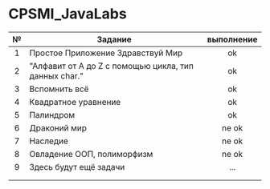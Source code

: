 # CPSMI_JavaLabs

|№ | Задание       | выполнение           | 
|:--:| ------------- |:-------------:| 
|1 |  Простое Приложение Здравствуй Мир                 |  ok      |
|2 | "Алфавит от A до Z с помощью цикла, тип данных char."      |  ok         |  
|3 | Вспомнить всё|  ok      |  
|4 | Квадратное уравнение                              |  ok      | 
|5 | Палиндром      |  ok      |  
|6 | Драконий мир                                              | ne ok      |   
|7 | Наследие                                                  | ne ok      |  
|8| Овладение ООП, полиморфизм                                           | ne ok      |   
|9| Здесь будут ещё задачи                                           | ...      |   
|                               |     |   
|                               |     |   
